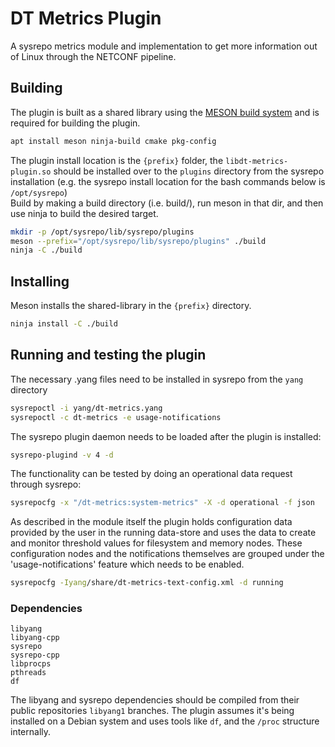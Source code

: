 # DT Metrics Plugin

A sysrepo metrics module and implementation to get more information out of Linux through the NETCONF pipeline.

## Building

The plugin is built as a shared library using the [MESON build system](https://mesonbuild.com/) and is required for building the plugin.

```bash
apt install meson ninja-build cmake pkg-config
```

The plugin install location is the `{prefix}` folder, the `libdt-metrics-plugin.so` should be installed over to the `plugins` directory from the sysrepo installation (e.g. the sysrepo install location for the bash commands below is `/opt/sysrepo`)\
Build by making a build directory (i.e. build/), run meson in that dir, and then use ninja to build the desired target.

```bash
mkdir -p /opt/sysrepo/lib/sysrepo/plugins
meson --prefix="/opt/sysrepo/lib/sysrepo/plugins" ./build
ninja -C ./build
```

## Installing

Meson installs the shared-library in the `{prefix}` directory.

```bash
ninja install -C ./build
```

## Running and testing the plugin
The necessary .yang files need to be installed in sysrepo from the `yang` directory

```bash
sysrepoctl -i yang/dt-metrics.yang
sysrepoctl -c dt-metrics -e usage-notifications
```

The sysrepo plugin daemon needs to be loaded after the plugin is installed:

```bash
sysrepo-plugind -v 4 -d
```

The functionality can be tested by doing an operational data request through sysrepo:

```bash
sysrepocfg -x "/dt-metrics:system-metrics" -X -d operational -f json
```

As described in the module itself the plugin holds configuration data provided by the user in the running data-store and uses the data to create and monitor threshold values for filesystem and memory nodes. These configuration nodes and the notifications themselves are grouped under the 'usage-notifications' feature which needs to be enabled.

```bash
sysrepocfg -Iyang/share/dt-metrics-text-config.xml -d running
```

### Dependencies
```
libyang
libyang-cpp
sysrepo
sysrepo-cpp
libprocps
pthreads
df
```

The libyang and sysrepo dependencies should be compiled from their public repositories `libyang1` branches.
The plugin assumes it's being installed on a Debian system and uses tools like `df`, and the `/proc` structure internally.
